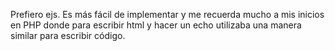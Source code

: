 Prefiero ejs. Es más fácil de implementar y me recuerda mucho a mis inicios en PHP donde para escribir
html y hacer un echo utilizaba una manera similar para escribir código.